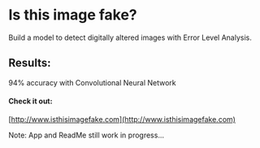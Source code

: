 # Is this image fake?

Build a model to detect digitally altered images with Error Level Analysis.

## Results:
94% accuracy with Convolutional Neural Network

#### Check it out:

[http://www.isthisimagefake.com](http://www.isthisimagefake.com)

Note: App and ReadMe still work in progress...
